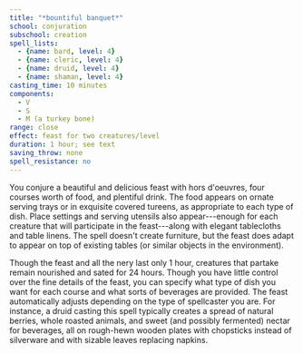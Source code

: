 ```yaml
---
title: "*bountiful banquet*"
school: conjuration
subschool: creation
spell_lists:
  - {name: bard, level: 4}
  - {name: cleric, level: 4}
  - {name: druid, level: 4}
  - {name: shaman, level: 4}
casting_time: 10 minutes
components:
  - V
  - S
  - M (a turkey bone)
range: close
effect: feast for two creatures/level
duration: 1 hour; see text
saving_throw: none
spell_resistance: no
---
```


You conjure a beautiful and delicious feast with hors d'oeuvres, four courses worth of food, and plentiful drink. The food appears on ornate serving trays or in exquisite covered tureens, as appropriate to each type of dish. Place settings and serving utensils also appear---enough for each creature that will participate in the feast---along with elegant tablecloths and table linens. The spell doesn't create furniture, but the feast does adapt to appear on top of existing tables (or similar objects in the environment).

Though the feast and all the  nery last only 1 hour, creatures that partake remain nourished and sated for 24 hours. Though you have little control over the fine details of the feast, you can specify what type of dish you want for each course and what sorts of beverages are provided. The feast automatically adjusts depending on the type of spellcaster you are. For instance, a druid casting this spell typically creates a spread of natural berries, whole roasted animals, and sweet (and possibly fermented) nectar for beverages, all on rough-hewn wooden plates with chopsticks instead of silverware and with sizable leaves replacing napkins.

